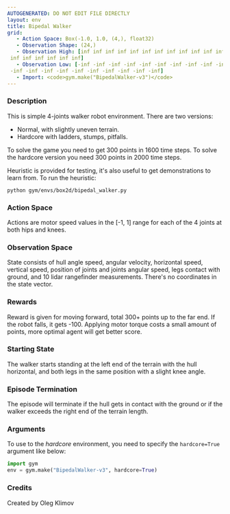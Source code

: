 ```yaml
---
AUTOGENERATED: DO NOT EDIT FILE DIRECTLY
layout: env
title: Bipedal Walker
grid:
   - Action Space: Box(-1.0, 1.0, (4,), float32)
   - Observation Shape: (24,)
   - Observation High: [inf inf inf inf inf inf inf inf inf inf inf inf inf inf inf inf inf inf
 inf inf inf inf inf inf]
   - Observation Low: [-inf -inf -inf -inf -inf -inf -inf -inf -inf -inf -inf -inf -inf -inf
 -inf -inf -inf -inf -inf -inf -inf -inf -inf -inf]
   - Import: <code>gym.make("BipedalWalker-v3")</code>
---
```

### Description
This is simple 4-joints walker robot environment.
There are two versions:
- Normal, with slightly uneven terrain.
- Hardcore with ladders, stumps, pitfalls.

To solve the game you need to get 300 points in 1600 time steps.
To solve the hardcore version you need 300 points in 2000 time steps.

Heuristic is provided for testing, it's also useful to get demonstrations
to learn from. To run the heuristic:
```
python gym/envs/box2d/bipedal_walker.py
```

### Action Space
Actions are motor speed values in the [-1, 1] range for each of the
4 joints at both hips and knees.

### Observation Space
State consists of hull angle speed, angular velocity, horizontal speed,
vertical speed, position of joints and joints angular speed, legs contact
with ground, and 10 lidar rangefinder measurements. There's no coordinates
in the state vector.

### Rewards
Reward is given for moving forward, total 300+ points up to the far end.
If the robot falls, it gets -100. Applying motor torque costs a small
amount of points, more optimal agent will get better score.

### Starting State
The walker starts standing at the left end of the terrain with the hull
horizontal, and both legs in the same position with a slight knee angle.

### Episode Termination
The episode will terminate if the hull gets in contact with the ground or
if the walker exceeds the right end of the terrain length.

### Arguments
To use to the _hardcore_ environment, you need to specify the
`hardcore=True` argument like below:
```python
import gym
env = gym.make("BipedalWalker-v3", hardcore=True)
```

<!-- ### Version History -->
<!-- - v3: -->
<!-- - v2: -->
<!-- - v1: -->

<!-- ### References -->

### Credits
Created by Oleg Klimov